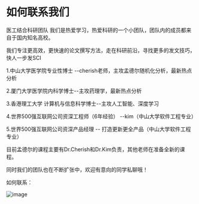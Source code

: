 # 如何联系我们
医工结合科研团队
我们是热爱学习，热爱科研的一个小团队，团队内的成员都来自于国内知名高校。

我们专注更高效，更快速的论文撰写方法，走在科研前沿，寻找更多的发文技巧，快人一步发SCI

1.中山大学医学院专业性博士 --cherish老师，主攻孟德尔随机化分析，最新热点分析

2.厦门大学医学院内科学博士--主攻药理学，最新热点分析

3.香港理工大学 计算机与信息科学博士--主攻人工智能、深度学习

4.世界500强互联网公司资深工程师（6年经验） --kim（中山大学软件工程专业）

5.世界500强互联网公司资深产品经理 -- 打造更新更全产品（中山大学软件工程专业）

目前孟德尔的课程主要有Dr.Cherish和Dr.Kim负责，其他老师在准备全新的课程。

同时我们的团队也在不断扩张中，欢迎有意向的同学私聊哦！


如何联系：


![image](https://github.com/flash0926/ContantUs/assets/13973391/5d5816ec-5e5e-4582-bb8e-2eaf2085b146)
